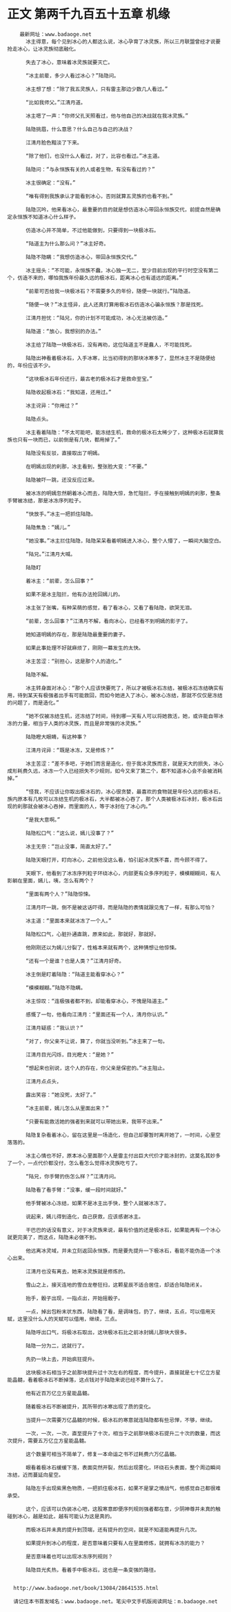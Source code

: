 # 正文 第两千九百五十五章 机缘
        最新网址：www.badaoge.net
          冰主得意，每个见到冰心的人都这么说，冰心孕育了冰灵族，所以三月联盟曾经才说要抢走冰心，让冰灵族彻底融化。
      
          失去了冰心，意味着冰灵族就要灭亡。
      
          “冰主前辈，多少人看过冰心？”陆隐问。
      
          冰主想了想：“除了我五灵族人，只有雷主那边少数几人看过。”
      
          “比如我师父。”江清月道。
      
          冰主嗯了一声：“你师父孔天照看过，他与他自己的决战就在我冰灵族。”
      
          陆隐挑眉，什么意思？什么自己与自己的决战？
      
          江清月脸色黯淡了下来。
      
          “除了他们，也没什么人看过，对了，比容也看过。”冰主道。
      
          陆隐问：“与永恒族有关的人或者生物，有没有看过的？”
      
          冰主很确定：“没有。”
      
          “唯有得到我族承认才能看到冰心，否则就算五灵族的也看不到。”
      
          陆隐沉吟，他来看冰心，最重要的目的就是想仿造冰心带回永恒族交代，前提自然是确定永恒族不知道冰心什么样子。
      
          仿造冰心并不简单，不过他能做到，只要得到一块极冰石。
      
          “陆道主为什么那么问？”冰主好奇。
      
          陆隐不隐瞒：“我想仿造冰心，带回永恒族交代。”
      
          冰主摇头：“不可能，永恒族不蠢，冰心独一无二，至少目前出现的平行时空没有第二个，仿造不来的，哪怕我族年份最久远的极冰石，距离冰心也有遥远的距离。”
      
          “前辈可否给我一块极冰石？不需要多久的年份，随便一块就行。”陆隐道。
      
          “随便一块？”冰主怪异，此人还真打算用极冰石仿造冰心骗永恒族？那是找死。
      
          江清月担忧：“陆兄，你的计划不可能成功，冰心无法被仿造。”
      
          陆隐道：“放心，我想别的办法。”
      
          冰主给了陆隐一块极冰石，没有再劝，这位陆道主不是蠢人，不可能找死。
      
          陆隐出神看着极冰石，入手冰寒，比当初得到的那块冰寒多了，显然冰主不是随便给的，年份应该不少。
      
          “这块极冰石年份还行，最古老的极冰石才是救命至宝。”
      
          陆隐收起极冰石：“我知道，还用过。”
      
          冰主诧异：“你用过？”
      
          陆隐点头。
      
          冰主看着陆隐：“不太可能吧，能冻结生机，救命的极冰石太稀少了，这种极冰石就算我族也只有一块而已，以前倒是有几块，都用掉了。”
      
          陆隐没有反驳，直接取出了明嫣。
      
          在明嫣出现的刹那，冰主看到，整张脸大变：“不要。”
      
          陆隐被吓一跳，还没反应过来。
      
          被冰冻的明嫣忽然朝着冰心而去，陆隐大惊，急忙阻拦，手在接触到明嫣的刹那，整条手臂被冻结，那是冰冻序列粒子。
      
          “快放手。”冰主一把抓住陆隐。
      
          陆隐焦急：“嫣儿。”
      
          “她没事。”冰主拦住陆隐，陆隐呆呆看着明嫣进入冰心，整个人懵了，一瞬间大脑空白。
      
          “陆兄。”江清月大喊。
      
          陆隐盯
      
          着冰主：“前辈，怎么回事？”
      
          如果不是冰主阻拦，他有办法抢回嫣儿的。
      
          冰主张了张嘴，有种呆萌的感觉，看了看冰心，又看了看陆隐，欲哭无泪。
      
          “前辈，怎么回事？”江清月不解，看向冰心，已经看不到明嫣的影子了。
      
          她知道明嫣的存在，那是陆隐最重要的妻子。
      
          如果此事处理不好就麻烦了，刚刚一幕发生的太快。
      
          冰主苦涩：“别担心，这是那个人的造化。”
      
          陆隐不解。
      
          冰主转身面对冰心：“那个人应该快要死了，所以才被极冰石冻结，被极冰石冻结确实有用，待到某天有极强者出手有可能救回，而如今她进入了冰心，被冰心冻结，那就不仅仅是冻结的问题了，而是造化。”
      
          “她不仅被冻结生机，还冻结了时间，待到哪一天有人可以将她救活，她，或许能自带冰冻的力量，相当于人类的冰灵族，而且是非常强的冰灵族。”
      
          陆隐瞪大眼睛，有这种事？
      
          江清月诧异：“既是冰冻，又是修炼？”
      
          冰主苦涩：“差不多吧，于她们而言是造化，但于我冰灵族而言，就是天大的损失，冰心成形耗费久远，冰冻一个人已经损失不少规则，如今又来了第二个，都不知道冰心会不会被消耗掉。”
      
          “怪我，不应该让你取出极冰石的，冰心很贪婪，最喜欢的食物就是年份久远的极冰石，族内原本有几枚可以冻结生机的极冰石，大半都被冰心吞了，那个人类被极冰石冰封，极冰石出现的刹那就会被冰心吞掉，而里面的人，等于冰封在了冰心内。”
      
          “是我大意啊。”
      
          陆隐松口气：“这么说，嫣儿没事了？”
      
          冰主无奈：“岂止没事，简直太好了。”
      
          陆隐天眼打开，盯向冰心，之前他没这么看，怕引起冰灵族不喜，而今顾不得了。
      
          天眼下，他看到了冰冻序列粒子环绕冰心，内部更有众多序列粒子，模模糊糊间，有人影躺在里面，嫣儿，咦，怎么有两个？
      
          “里面有两个人？”陆隐惊悚。
      
          江清月吓一跳，倒不是被这话吓得，而是陆隐的表情就跟见鬼了一样，有那么可怕？
      
          冰主道：“里面本来就冰冻了一个人。”
      
          陆隐松口气，心脏扑通直跳，原来如此，那就好，那就好。
      
          他刚刚还以为嫣儿分裂了，性格本来就有两个，这种猜想让他惊悚。
      
          “还有一个是谁？也是人类？”江清月好奇。
      
          冰主倒是盯着陆隐：“陆道主能看穿冰心？”
      
          “模模糊糊。”陆隐不隐瞒。
      
          冰主惊叹：“连极强者都不到，却能看穿冰心，不愧是陆道主。”
      
          感慨了一句，他看向江清月：“里面还有一个人，清月你认识。”
      
          江清月疑惑：“我认识？”
      
          “对了，你父亲不让说，算了，你就当没听到。”冰主来了一句。
      
          江清月目光闪烁，目光瞪大：“是她？”
      
          “想起来也别说，这个人的存在，你父亲是保密的。”冰主阻止。
      
          江清月点点头，
      
          露出笑容：“她没死，太好了。”
      
          “冰主前辈，嫣儿怎么从里面出来？”
      
          “只要有能救活她的强者到来就可以带她出来，我带不出来。”
      
          陆隐复杂看着冰心，留在这里是一场造化，但自己却要暂时离开她了，一时间，心里空落落的。
      
          冰主心情也不好，原本冰心里面那个人是雷主付出巨大代价才能冰封的，这莫名其妙多了一个，一点代价都没付，怎么看怎么觉得冰灵族吃亏了。
      
          “陆兄，你手臂的伤怎么样？”江清月问。
      
          陆隐看了看手臂：“没事，缓一段时间就好。”
      
          他手臂被冰心冻结，如果不是冰主出手快，整个人就被冰冻了。
      
          说起来，嫣儿得到造化，自己获救，应该感谢冰主。
      
          干巴巴的话没有意义，对于冰灵族来说，最有价值的还是极冰石，如果能再有一个冰心就更完美了，而这点，陆隐未必做不到。
      
          他远离冰灵域，并未立刻返回永恒族，而是要先提升一下极冰石，看能不能伪造一个冰心出来。
      
          江清月也没有离去，她来冰灵族就是修炼的。
      
          雪山之上，接天连地的雪白龙卷狂扫，这颗星辰不适合居住，却适合陆隐闭关。
      
          抬手，骰子出现，一指点出，开始摇骰子。
      
          一点，掉出包粉末状东西，陆隐看了看，是调味包，扔了，继续，五点，可以借用天赋，这里没什么人的天赋可以借用，继续，三点。
      
          陆隐呼出口气，将极冰石取出，这块极冰石比之前冰封嫣儿那块大很多。
      
          陆隐一分为二，这就行了。
      
          先扔一块上去，开始疯狂提升。
      
          这块极冰石相当于之前那块提升过十次左右的程度，而今提升，直接就是七十亿立方星能晶髓，看着极冰石不断掉落，这点钱对于陆隐来说已经不算什么了。
      
          他有近百万亿立方星能晶髓。
      
          随着极冰石不断被提升，其所带的冰寒出现了质的变化。
      
          当提升一次需要万亿晶髓的时候，极冰石的寒意就连陆隐都有些忌惮，不够，继续。
      
          一次，一次，一次，直至提升了十次，相当于之前那块极冰石提升二十次的数量，而这次提升，需要五万亿立方星能晶髓。
      
          这个数量可相当不简单了，修复一本命运之书不过耗费六万亿晶髓。
      
          眼看着极冰石缓缓下落，表面突然开裂，然后出现雾化，环绕石头表面，整个周边瞬间冻结，近而蔓延向星空。
      
          陆隐左手出现紫黑色物质，一把抓住极冰石，如果不是掌之境战气，他感觉自己都很难承受。
      
          这个，应该可以伪装冰心吧，这股寒意即便序列规则强者都在意，少阴神尊并未真的触碰到冰心，越是如此，越有可能认为这是真的。
      
          而极冰石并未真的提升到顶端，还有提升的空间，就是不知道能再提升几次。
      
          如果提升到冰心的程度，是否意味着只要有人在里面修炼，就拥有冰冻的能力？
      
          是否意味着也可以出现冰冻序列规则？
      
          陆隐目光炙热，看着手中极冰石，这也是一条变强的路径。
      
      
      http://www.badaoge.net/book/13084/28641535.html
      
      请记住本书首发域名：www.badaoge.net。笔尖中文手机版阅读网址：m.badaoge.net